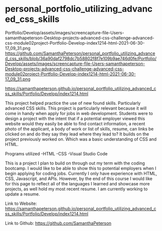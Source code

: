 # personal_portfolio_utilizing_advanced_css_skills
Portfolio/Develop/assets/images/screencapture-file-Users-samanthapeterson-Desktop-projects-advanced-css-challenge-advanced-css-module02project-Portfolio-Develop-index1214-html-2021-06-30-17_09_31.png
https://github.com/SamanthaPeterson/personal_portfolio_utilizing_advanced_css_skills/blob/36a90daf2798dc7b58802f8f7e109b9ae746d0fe/Portfolio/Develop/assets/images/screencapture-file-Users-samanthapeterson-Desktop-projects-advanced-css-challenge-advanced-css-module02project-Portfolio-Develop-index1214-html-2021-06-30-17_09_31.png

https://samanthapeterson.github.io/personal_portfolio_utilizing_advanced_css_skills/Portfolio/Develop/index1214.html


This project helped practice the use of new found skills. Particularly advanced CSS skills. This project is particularly relevant because it will come in handy when apply for jobs in web development. Students were to design a project with the intent that if a potential employer viewed this website would they easily be able to find contact information, a recent photo of the applicant, a body of work or list of skills, resume, can links be clicked on and do they say they lead where they lead to? It builds on the project previously worked on. Which was a basic understanding of CSS and HTML. 

Programs utilized
-HTML
-CSS
-Visual Studio Code

This is a project I plan to build on through out my term with the coding bootcamp. I would like to be able to show this to potential employers when I begin applying for coding jobs. Currently I only have experience with HTML, CSS, Javascript, and APIs. However, by the end of this course I would like for this page to reflect all of the languages I learned and showcase more projects, as well hold my most recent resume. I am currently working to update a resume.


Link to Website:
https://samanthapeterson.github.io/personal_portfolio_utilizing_advanced_css_skills/Portfolio/Develop/index1214.html

Link to Github:
https://github.com/SamanthaPeterson
